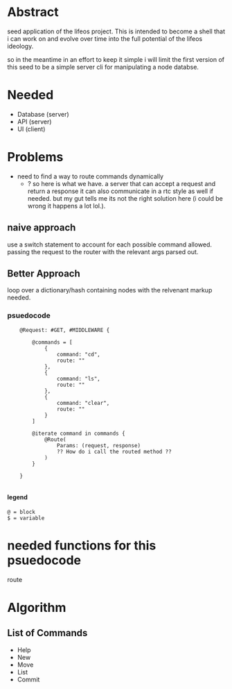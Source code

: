 # Abstract
seed application of the lifeos project.  This is intended to become a shell that i can work on and evolve over time into the full potential of the lifeos ideology.  

so in the meantime in an effort to keep it simple i will limit the first version of this seed to be a simple server cli for manipulating a node databse.

# Needed
* Database (server)
* API (server)
* UI (client)

# Problems
* need to find a way to route commands dynamically
  * ? so here is what we have.  a server that can accept a request and return a response it can also communicate in a rtc style as well if needed.  but my gut tells me its not the right solution here (i could be wrong it happens a lot lol.). 

## naive approach
use a switch statement to account for each possible command allowed.  passing the request to the router with the relevant args parsed out.

## Better Approach
loop over a dictionary/hash containing nodes with the relvenant markup needed. 

### psuedocode
```
    @Request: #GET, #MIDDLEWARE {

        @commands = [
            {
                command: "cd",
                route: ""
            },
            {
                command: "ls",
                route: ""
            },
            {
                command: "clear",
                route: ""
            }
        ]

        @iterate command in commands {
            @Route( 
                Params: (request, response)
                ?? How do i call the routed method ??
            )
        }

    }


```
#### legend 
```
@ = block
$ = variable
```

# needed functions for this psuedocode
route 


# Algorithm

## List of Commands
* Help
* New 
* Move
* List
* Commit